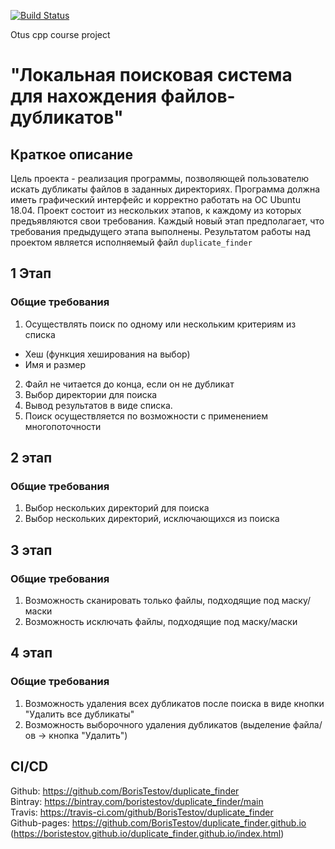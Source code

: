 [![Build Status](https://travis-ci.com/BorisTestov/duplicate_finder.svg?branch=master)](https://travis-ci.com/BorisTestov/duplicate_finder)

Otus cpp course project

# "Локальная поисковая система для нахождения файлов-дубликатов"
## Краткое описание

Цель проекта - реализация программы, позволяющей пользователю искать дубликаты файлов в заданных директориях. 
Программа должна иметь графический интерфейс и корректно работать на ОС Ubuntu 18.04.
Проект состоит из нескольких этапов, к каждому из которых предъявляются свои требования.
Каждый новый этап предполагает, что требования предыдущего этапа выполнены.
Результатом работы над проектом является исполняемый файл `duplicate_finder`

## 1 Этап
### Общие требования
1. Осуществлять поиск по одному или нескольким критериям из списка
  * Хеш (функция хеширования на выбор)
  * Имя и размер
2. Файл не читается до конца, если он не дубликат
3. Выбор директории для поиска
4. Вывод результатов в виде списка.
5. Поиск осуществляется по возможности с применением многопоточности

## 2 этап
### Общие требования
1. Выбор нескольких директорий для поиска
2. Выбор нескольких директорий, исключающихся из поиска

## 3 этап
### Общие требования
1. Возможность сканировать только файлы, подходящие под маску/маски
2. Возможность исключать файлы, подходящие под маску/маски

## 4 этап
### Общие требования
1. Возможность удаления всех дубликатов после поиска в виде кнопки "Удалить все дубликаты"
2. Возможность выборочного удаления дубликатов (выделение файла/ов -> кнопка "Удалить")

## CI/CD

Github: https://github.com/BorisTestov/duplicate_finder <br>
Bintray: https://bintray.com/boristestov/duplicate_finder/main <br>
Travis: https://travis-ci.com/github/BorisTestov/duplicate_finder <br>
Github-pages: https://github.com/BorisTestov/duplicate_finder.github.io (https://boristestov.github.io/duplicate_finder.github.io/index.html) <br>

